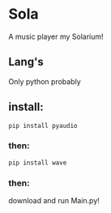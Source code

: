 # Sola
A music player my Solarium!
## Lang's
Only python probably
## install:
`pip install pyaudio`
### then:
`pip install wave`
### then:
download and run Main.py!
